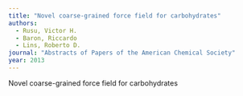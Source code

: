 ```yaml
---
title: "Novel coarse-grained force field for carbohydrates"
authors:
  - Rusu, Victor H.
  - Baron, Riccardo
  - Lins, Roberto D.
journal: "Abstracts of Papers of the American Chemical Society"
year: 2013
---
```


Novel coarse-grained force field for carbohydrates
